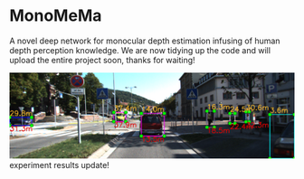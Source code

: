 # MonoMeMa
A novel deep network for monocular depth estimation infusing of human depth perception knowledge. We are now tidying up the code and will upload the entire project soon, thanks for waiting!
 
![image](images/000522.png)
experiment results update!

